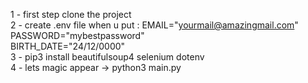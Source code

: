 1 - first step clone the project <br />
2 - create .env file when u put :   EMAIL="yourmail@amazingmail.com" <br />
                                    PASSWORD="mybestpassword" <br />
                                    BIRTH_DATE="24/12/0000" <br />
3 - pip3 install beautifulsoup4 selenium dotenv <br />
4 - lets magic appear -> python3 main.py <br />
